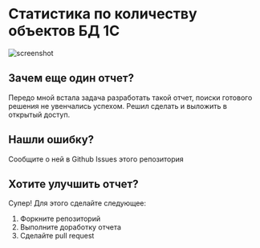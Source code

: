 # Статистика по количеству объектов БД 1С

![screenshot](https://user-images.githubusercontent.com/5262979/39396837-6fc2db78-4afe-11e8-8a2a-8b8288be1939.png)

## Зачем еще один отчет?

Передо мной встала задача разработать такой отчет, поиски готового решения не увенчались успехом. Решил сделать и выложить в открытый доступ.

## Нашли ошибку?

Сообщите о ней в Github Issues этого репозитория

## Хотите улучшить отчет?

Супер! Для этого сделайте следующее:
1. Форкните репозиторий
2. Выполните доработку отчета
3. Сделайте pull request
